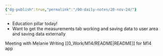 ```yaml
---
{"dg-publish":true,"permalink":"/00-daily-notes/20-nov-24/"}
---
```


- Education pillar today!
- Want to get the measurements tab working and saving data to user area and saving data externally

Meeting with Melanie
Writing [[0_Work/M14/README\|README]] for M14 app
